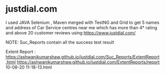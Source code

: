 # justdial.com

I used JAVA Selenium , Maven merged with TestNG and Grid to get 5 names and address of Car Service centres near me which has more than 4* rating and above 20 customer reviews using 
https://www.justdial.com/

NOTE: Suc_Reports contain all the success test result

Extent Report : https://ashwanikumarshaw.github.io/justdial.com/Suc_Reports/ExtentReport.html
https://ashwanikumarshaw.github.io/justdial.com/ExtentReports/report 10-08-20 11-18-13.html
